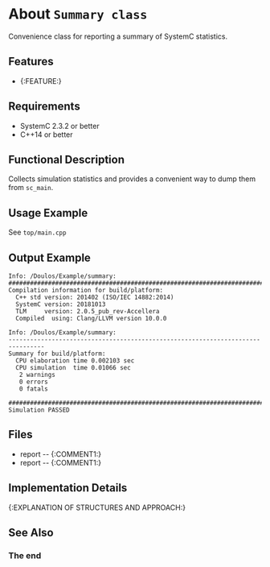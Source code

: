 About `Summary class`
==========================

Convenience class for reporting a summary of SystemC statistics.

Features
--------
- {:FEATURE:}

Requirements
------------
- SystemC 2.3.2 or better
- C++14 or better

Functional Description
----------------------

Collects simulation statistics and provides a convenient way
to dump them from `sc_main`.

Usage Example
-------------

See `top/main.cpp`

Output Example
--------------

```
Info: /Doulos/Example/summary: 
################################################################################
Compilation information for build/platform:
  C++ std version: 201402 (ISO/IEC 14882:2014)
  SystemC version: 20181013
  TLM     version: 2.0.5_pub_rev-Accellera
  Compiled  using: Clang/LLVM version 10.0.0

Info: /Doulos/Example/summary: 
--------------------------------------------------------------------------------
Summary for build/platform:
  CPU elaboration time 0.002103 sec
  CPU simulation  time 0.01066 sec
   2 warnings
   0 errors
   0 fatals

################################################################################
Simulation PASSED
```


Files
-----
* report -- {:COMMENT1:}
* report -- {:COMMENT1:}

Implementation Details
----------------------

{:EXPLANATION OF STRUCTURES AND APPROACH:}

See Also
--------

### The end
<!-- vim:tw=78
-->
